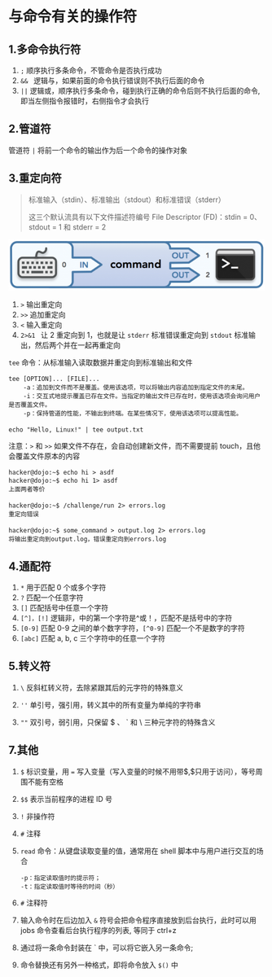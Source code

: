 # 与命令有关的操作符

## 1.多命令执行符

1. `;` 顺序执行多条命令，不管命令是否执行成功
2. `&& ` 逻辑与，如果前面的命令执行错误则不执行后面的命令
3. `||` 逻辑或，顺序执行多条命令，碰到执行正确的命令后则不执行后面的命令, 即当左侧指令报错时，右侧指令才会执行



## 2.管道符

管道符 `|` 将前一个命令的输出作为后一个命令的操作对象 



## 3.重定向符

> 标准输入（stdin）、标准输出（stdout）和标准错误（stderr）
>
> 这三个默认流具有以下文件描述符编号 File Descriptor (FD)：stdin = 0、stdout = 1 和 stderr = 2

![pipe11-640x129](./assets/操作符/pipe11-640x129.png)

1. `>` 输出重定向
2. `>>` 追加重定向
3. `<` 输入重定向
4. `2>&1 ` 让 2 重定向到 1，也就是让 `stderr` 标准错误重定向到 `stdout` 标准输出，然后两个并在一起再重定向

`tee` 命令：从标准输入读取数据并重定向到标准输出和文件

```
tee [OPTION]... [FILE]...
    -a：追加到文件而不是覆盖。使用该选项，可以将输出内容追加到指定文件的末尾。
    -i：交互式地提示覆盖已存在文件。当指定的输出文件已存在时，使用该选项会询问用户是否覆盖文件。
    -p：保持管道的性能，不输出到终端。在某些情况下，使用该选项可以提高性能。

echo "Hello, Linux!" | tee output.txt
```

注意：`>` 和 `>>` 如果文件不存在，会自动创建新文件，而不需要提前 touch，且他会覆盖文件原本的内容

```
hacker@dojo:~$ echo hi > asdf
hacker@dojo:~$ echo hi 1> asdf
上面两者等价

hacker@dojo:~$ /challenge/run 2> errors.log
重定向错误

hacker@dojo:~$ some_command > output.log 2> errors.log
将输出重定向到output.log，错误重定向到errors.log
```



## 4.通配符

1. `*` 用于匹配 0 个或多个字符
2. `?` 匹配一个任意字符
3. `[]` 匹配括号中任意一个字符
4. `[^]，[!]` 逻辑非，中的第一个字符是^或！，匹配不是括号中的字符
5. `[0-9]` 匹配 0-9 之间的单个数字字符，`[^0-9]` 匹配一个不是数字的字符
6. `[abc]` 匹配 a, b, c 三个字符中的任意一个字符



## 5.转义符

1. `\` 反斜杠转义符，去除紧跟其后的元字符的特殊意义

2. `''` 单引号，强引用，转义其中的所有变量为单纯的字符串
3. `""` 双引号，弱引用，只保留 $ 、 ` 和 \ 三种元字符的特殊含义



## 7.其他

1. `$` 标识变量，用 `=` 写入变量（写入变量的时候不用带$,\$只用于访问），等号周围不能有空格

2. `$$` 表示当前程序的进程 ID 号

3. `!` 非操作符  

4. `#` 注释

5. `read` 命令：从键盘读取变量的值，通常用在 shell 脚本中与用户进行交互的场合

   ```shell
   -p：指定读取值时的提示符；
   -t：指定读取值时等待的时间（秒）
   ```

6. `#` 注释符

7. 输入命令时在后边加入 `&` 符号会把命令程序直接放到后台执行，此时可以用 jobs 命令查看后台执行程序的列表, 等同于 ctrl+z

8. 通过将一条命令封装在 ` 中，可以将它嵌入另一条命令;

9. 命令替换还有另外一种格式，即将命令放入 `$()` 中



